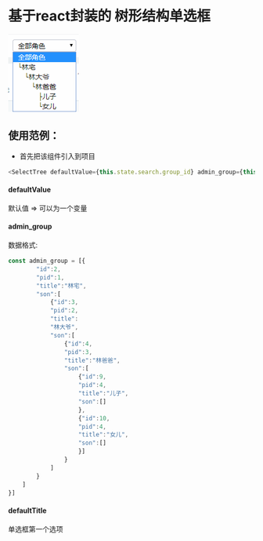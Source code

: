 # 基于react封装的 树形结构单选框
![image](https://github.com/sucksucksucksuck/select-tree-react/blob/master/chain.png)

## 使用范例：
* 首先把该组件引入到项目
```javascript
<SelectTree defaultValue={this.state.search.group_id} admin_group={this.state.admin_group} defaultTitle="全部角色"/>
```
#### defaultValue
默认值 => 可以为一个变量

#### admin_group 
数据格式:
```javascript
const admin_group = [{
        "id":2,
        "pid":1,
        "title":"林宅",
        "son":[
            {"id":3,
            "pid":2,
            "title":
            "林大爷",
            "son":[
                {"id":4,
                "pid":3,
                "title":"林爸爸",
                "son":[
                    {"id":9,
                    "pid":4,
                    "title":"儿子",
                    "son":[]
                    },
                    {"id":10,
                    "pid":4,
                    "title":"女儿",
                    "son":[]
                    }]
                }
            ]
        }
    ]
}]
```
#### defaultTitle
单选框第一个选项